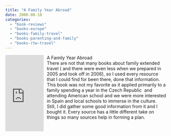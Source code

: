 ```yaml
---
title: "A Family Year Abroad"
date: 2006-08-10
categories: 
  - "book-reviews"
  - "books-europe"
  - "books-family-travel"
  - "books-parenting-and-family"
  - "books-rtw-travel"
---
```


<iframe scrolling="no" frameborder="0" src="http://rcm.amazon.com/e/cm?t=soultravelers-20&o=1&p=8&l=as1&asins=0910707472&fc1=000000&IS2=1&lt1=_blank&lc1=0000FF&bc1=000000&bg1=FFFFFF&f=ifr" marginwidth="0" marginheight="0" style="width: 120px; height: 240px; margin-right: 10px; float: left; margin-bottom: 20px;"></iframe>

A Family Year Abroad  
There are not that many books about family extended travel ( and there were even less when we prepared in 2005 and took off in 2006), so I used every resource that I could find for been there, done that information. This book was not my favorite as it applied primarily to a family spending a year in the Czech Republic  and attending American school and we were more interested in Spain and local schools to immerse in the culture. Still, I did gather some good information from it and I bought it. Every source has a little different take on things so many sources help in forming a plan.
